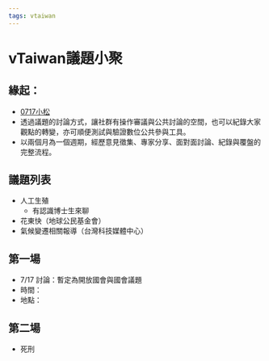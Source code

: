 ```yaml
---
tags: vtaiwan 
---
```

# vTaiwan議題小聚
## 緣起：
- [0717小松](/W1B9c6zkQvWgEVwfySsgfw)
- 透過議題的討論方式，讓社群有操作審議與公共討論的空間，也可以紀錄大家觀點的轉變，亦可順便測試與驗證數位公共參與工具。
- 以兩個月為一個週期，經歷意見徵集、專家分享、面對面討論、紀錄與覆盤的完整流程。


## 議題列表
- 人工生殖
    - 有認識博士生來聊
- 花東快（地球公民基金會）
- 氣候變遷相關報導（台灣科技媒體中心）

## 第一場
- 7/17 討論：暫定為開放國會與國會議題
- 時間：
- 地點：

## 第二場
- 死刑